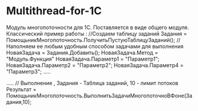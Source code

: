 # Multithread-for-1C
Модуль многопоточности для 1С.
Поставляется в виде общего модуля.
Классический пример работы :
//Создаем таблицу заданий
Задания = ПомощьникМногопоточность.ПолучитьПустуюТаблицуЗаданий();
//Наполняем ее любым удобным способом задачами для выполнения
НоваяЗадача = Задания.Добавить();
НоваяЗадача.Метод = "Модуль.Функция"
НоваяЗадача.Параметр1 = "Параметр1";
НоваяЗадача.Параметр2 = "Параметр2";
НоваяЗадача.Параметр4 = "Параметр3";
.....

.....
// Выполнение , Задания - Таблица заданий, 10 - лимит потоков
Результат = ПомощьникМногопоточность.ВыполнитьЗадачиМногопоточноВФоне(Задания,10);
